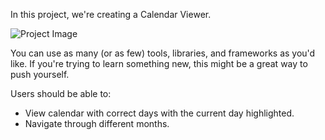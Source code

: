 In this project, we're creating a Calendar Viewer.

![Project Image](https://coachtestprep.s3.amazonaws.com/direct-uploads/user-117025/25a5b15b-3349-48be-a51e-562c85a0c72c/CleanShot%202021-12-14%20at%2007.46.29.png)

You can use as many (or as few) tools, libraries, and frameworks as you'd like. If you're trying to learn something new, this might be a great way to push yourself.

Users should be able to:
- View calendar with correct days with the current day highlighted.
- Navigate through different months.